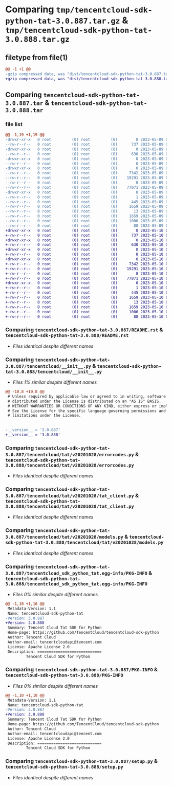 # Comparing `tmp/tencentcloud-sdk-python-tat-3.0.887.tar.gz` & `tmp/tencentcloud-sdk-python-tat-3.0.888.tar.gz`

## filetype from file(1)

```diff
@@ -1 +1 @@
-gzip compressed data, was "dist/tencentcloud-sdk-python-tat-3.0.887.tar", last modified: Tue May  9 03:15:44 2023, max compression
+gzip compressed data, was "dist/tencentcloud-sdk-python-tat-3.0.888.tar", last modified: Wed May 10 02:45:17 2023, max compression
```

## Comparing `tencentcloud-sdk-python-tat-3.0.887.tar` & `tencentcloud-sdk-python-tat-3.0.888.tar`

### file list

```diff
@@ -1,19 +1,19 @@
-drwxr-xr-x   0 root         (0) root         (0)        0 2023-05-09 03:15:44.000000 tencentcloud-sdk-python-tat-3.0.887/
--rw-r--r--   0 root         (0) root         (0)      737 2023-05-09 03:15:44.000000 tencentcloud-sdk-python-tat-3.0.887/README.rst
-drwxr-xr-x   0 root         (0) root         (0)        0 2023-05-09 03:15:44.000000 tencentcloud-sdk-python-tat-3.0.887/tencentcloud/
--rw-r--r--   0 root         (0) root         (0)      630 2023-05-09 03:15:44.000000 tencentcloud-sdk-python-tat-3.0.887/tencentcloud/__init__.py
-drwxr-xr-x   0 root         (0) root         (0)        0 2023-05-09 03:15:44.000000 tencentcloud-sdk-python-tat-3.0.887/tencentcloud/tat/
--rw-r--r--   0 root         (0) root         (0)        0 2023-05-09 03:15:44.000000 tencentcloud-sdk-python-tat-3.0.887/tencentcloud/tat/__init__.py
-drwxr-xr-x   0 root         (0) root         (0)        0 2023-05-09 03:15:44.000000 tencentcloud-sdk-python-tat-3.0.887/tencentcloud/tat/v20201028/
--rw-r--r--   0 root         (0) root         (0)     7342 2023-05-09 03:15:44.000000 tencentcloud-sdk-python-tat-3.0.887/tencentcloud/tat/v20201028/errorcodes.py
--rw-r--r--   0 root         (0) root         (0)    19291 2023-05-09 03:15:44.000000 tencentcloud-sdk-python-tat-3.0.887/tencentcloud/tat/v20201028/tat_client.py
--rw-r--r--   0 root         (0) root         (0)        0 2023-05-09 03:15:44.000000 tencentcloud-sdk-python-tat-3.0.887/tencentcloud/tat/v20201028/__init__.py
--rw-r--r--   0 root         (0) root         (0)    77071 2023-05-09 03:15:44.000000 tencentcloud-sdk-python-tat-3.0.887/tencentcloud/tat/v20201028/models.py
-drwxr-xr-x   0 root         (0) root         (0)        0 2023-05-09 03:15:44.000000 tencentcloud-sdk-python-tat-3.0.887/tencentcloud_sdk_python_tat.egg-info/
--rw-r--r--   0 root         (0) root         (0)        1 2023-05-09 03:15:44.000000 tencentcloud-sdk-python-tat-3.0.887/tencentcloud_sdk_python_tat.egg-info/dependency_links.txt
--rw-r--r--   0 root         (0) root         (0)      445 2023-05-09 03:15:44.000000 tencentcloud-sdk-python-tat-3.0.887/tencentcloud_sdk_python_tat.egg-info/SOURCES.txt
--rw-r--r--   0 root         (0) root         (0)     1659 2023-05-09 03:15:44.000000 tencentcloud-sdk-python-tat-3.0.887/tencentcloud_sdk_python_tat.egg-info/PKG-INFO
--rw-r--r--   0 root         (0) root         (0)       13 2023-05-09 03:15:44.000000 tencentcloud-sdk-python-tat-3.0.887/tencentcloud_sdk_python_tat.egg-info/top_level.txt
--rw-r--r--   0 root         (0) root         (0)     1659 2023-05-09 03:15:44.000000 tencentcloud-sdk-python-tat-3.0.887/PKG-INFO
--rw-r--r--   0 root         (0) root         (0)     1006 2023-05-09 03:15:44.000000 tencentcloud-sdk-python-tat-3.0.887/setup.py
--rw-r--r--   0 root         (0) root         (0)       88 2023-05-09 03:15:44.000000 tencentcloud-sdk-python-tat-3.0.887/setup.cfg
+drwxr-xr-x   0 root         (0) root         (0)        0 2023-05-10 02:45:17.000000 tencentcloud-sdk-python-tat-3.0.888/
+-rw-r--r--   0 root         (0) root         (0)      737 2023-05-10 02:45:17.000000 tencentcloud-sdk-python-tat-3.0.888/README.rst
+drwxr-xr-x   0 root         (0) root         (0)        0 2023-05-10 02:45:17.000000 tencentcloud-sdk-python-tat-3.0.888/tencentcloud/
+-rw-r--r--   0 root         (0) root         (0)      630 2023-05-10 02:45:17.000000 tencentcloud-sdk-python-tat-3.0.888/tencentcloud/__init__.py
+drwxr-xr-x   0 root         (0) root         (0)        0 2023-05-10 02:45:17.000000 tencentcloud-sdk-python-tat-3.0.888/tencentcloud/tat/
+-rw-r--r--   0 root         (0) root         (0)        0 2023-05-10 02:45:17.000000 tencentcloud-sdk-python-tat-3.0.888/tencentcloud/tat/__init__.py
+drwxr-xr-x   0 root         (0) root         (0)        0 2023-05-10 02:45:17.000000 tencentcloud-sdk-python-tat-3.0.888/tencentcloud/tat/v20201028/
+-rw-r--r--   0 root         (0) root         (0)     7342 2023-05-10 02:45:17.000000 tencentcloud-sdk-python-tat-3.0.888/tencentcloud/tat/v20201028/errorcodes.py
+-rw-r--r--   0 root         (0) root         (0)    19291 2023-05-10 02:45:17.000000 tencentcloud-sdk-python-tat-3.0.888/tencentcloud/tat/v20201028/tat_client.py
+-rw-r--r--   0 root         (0) root         (0)        0 2023-05-10 02:45:17.000000 tencentcloud-sdk-python-tat-3.0.888/tencentcloud/tat/v20201028/__init__.py
+-rw-r--r--   0 root         (0) root         (0)    77071 2023-05-10 02:45:17.000000 tencentcloud-sdk-python-tat-3.0.888/tencentcloud/tat/v20201028/models.py
+drwxr-xr-x   0 root         (0) root         (0)        0 2023-05-10 02:45:17.000000 tencentcloud-sdk-python-tat-3.0.888/tencentcloud_sdk_python_tat.egg-info/
+-rw-r--r--   0 root         (0) root         (0)        1 2023-05-10 02:45:17.000000 tencentcloud-sdk-python-tat-3.0.888/tencentcloud_sdk_python_tat.egg-info/dependency_links.txt
+-rw-r--r--   0 root         (0) root         (0)      445 2023-05-10 02:45:17.000000 tencentcloud-sdk-python-tat-3.0.888/tencentcloud_sdk_python_tat.egg-info/SOURCES.txt
+-rw-r--r--   0 root         (0) root         (0)     1659 2023-05-10 02:45:17.000000 tencentcloud-sdk-python-tat-3.0.888/tencentcloud_sdk_python_tat.egg-info/PKG-INFO
+-rw-r--r--   0 root         (0) root         (0)       13 2023-05-10 02:45:17.000000 tencentcloud-sdk-python-tat-3.0.888/tencentcloud_sdk_python_tat.egg-info/top_level.txt
+-rw-r--r--   0 root         (0) root         (0)     1659 2023-05-10 02:45:17.000000 tencentcloud-sdk-python-tat-3.0.888/PKG-INFO
+-rw-r--r--   0 root         (0) root         (0)     1006 2023-05-10 02:45:17.000000 tencentcloud-sdk-python-tat-3.0.888/setup.py
+-rw-r--r--   0 root         (0) root         (0)       88 2023-05-10 02:45:17.000000 tencentcloud-sdk-python-tat-3.0.888/setup.cfg
```

### Comparing `tencentcloud-sdk-python-tat-3.0.887/README.rst` & `tencentcloud-sdk-python-tat-3.0.888/README.rst`

 * *Files identical despite different names*

### Comparing `tencentcloud-sdk-python-tat-3.0.887/tencentcloud/__init__.py` & `tencentcloud-sdk-python-tat-3.0.888/tencentcloud/__init__.py`

 * *Files 1% similar despite different names*

```diff
@@ -10,8 +10,8 @@
 # Unless required by applicable law or agreed to in writing, software
 # distributed under the License is distributed on an "AS IS" BASIS,
 # WITHOUT WARRANTIES OR CONDITIONS OF ANY KIND, either express or implied.
 # See the License for the specific language governing permissions and
 # limitations under the License.
 
 
-__version__ = '3.0.887'
+__version__ = '3.0.888'
```

### Comparing `tencentcloud-sdk-python-tat-3.0.887/tencentcloud/tat/v20201028/errorcodes.py` & `tencentcloud-sdk-python-tat-3.0.888/tencentcloud/tat/v20201028/errorcodes.py`

 * *Files identical despite different names*

### Comparing `tencentcloud-sdk-python-tat-3.0.887/tencentcloud/tat/v20201028/tat_client.py` & `tencentcloud-sdk-python-tat-3.0.888/tencentcloud/tat/v20201028/tat_client.py`

 * *Files identical despite different names*

### Comparing `tencentcloud-sdk-python-tat-3.0.887/tencentcloud/tat/v20201028/models.py` & `tencentcloud-sdk-python-tat-3.0.888/tencentcloud/tat/v20201028/models.py`

 * *Files identical despite different names*

### Comparing `tencentcloud-sdk-python-tat-3.0.887/tencentcloud_sdk_python_tat.egg-info/PKG-INFO` & `tencentcloud-sdk-python-tat-3.0.888/tencentcloud_sdk_python_tat.egg-info/PKG-INFO`

 * *Files 0% similar despite different names*

```diff
@@ -1,10 +1,10 @@
 Metadata-Version: 1.1
 Name: tencentcloud-sdk-python-tat
-Version: 3.0.887
+Version: 3.0.888
 Summary: Tencent Cloud Tat SDK for Python
 Home-page: https://github.com/TencentCloud/tencentcloud-sdk-python
 Author: Tencent Cloud
 Author-email: tencentcloudapi@tencent.com
 License: Apache License 2.0
 Description: ============================
         Tencent Cloud SDK for Python
```

### Comparing `tencentcloud-sdk-python-tat-3.0.887/PKG-INFO` & `tencentcloud-sdk-python-tat-3.0.888/PKG-INFO`

 * *Files 0% similar despite different names*

```diff
@@ -1,10 +1,10 @@
 Metadata-Version: 1.1
 Name: tencentcloud-sdk-python-tat
-Version: 3.0.887
+Version: 3.0.888
 Summary: Tencent Cloud Tat SDK for Python
 Home-page: https://github.com/TencentCloud/tencentcloud-sdk-python
 Author: Tencent Cloud
 Author-email: tencentcloudapi@tencent.com
 License: Apache License 2.0
 Description: ============================
         Tencent Cloud SDK for Python
```

### Comparing `tencentcloud-sdk-python-tat-3.0.887/setup.py` & `tencentcloud-sdk-python-tat-3.0.888/setup.py`

 * *Files identical despite different names*

